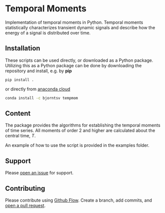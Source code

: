 # Temporal Moments

Implementation of temporal moments in Python.
Temporal moments statistically characterizes transient dynamic signals and describe how the energy of a signal is distributed over time.

## Installation
These scripts can be used directly, or downloaded as a Python package. Utilizing this as a Python package can be done by downloading
the repository and install, e.g. by **pip**

```
pip install .
```
or directly from [anaconda cloud](https://anaconda.org/bjorntsv/tempmom)

```sh
conda install -c bjorntsv tempmom
```

## Content
The package provides the algorithms for establishing the temporal moments of time series. All moments of order 2 and higher are calculated
about the central time, *T*.

An example of how to use the script is provided in the examples folder.

## Support

Please [open an issue](https://github.com/bjorntsv/tempmom/issues/new) for support.

## Contributing

Please contribute using [Github Flow](https://guides.github.com/introduction/flow/).
Create a branch, add commits, and
[open a pull request](https://github.com/bjorntsv/tempmom/compare/).
